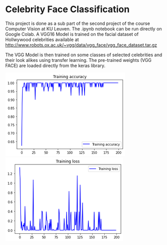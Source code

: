 # Celebrity Face Classification
This project is done as a sub part of the second project of the course Computer Vision at KU Leuven. The .ipynb notebook can be run directly on Google Colab. 
A VGG16 Model is trained on the facial dataset of Hollwywood celebrities available at http://www.robots.ox.ac.uk/~vgg/data/vgg_face/vgg_face_dataset.tar.gz

The VGG Model is then trained on some classes of selected celebrities and their look alikes using transfer learning. The pre-trained weights (VGG FACE) are loaded directly from the keras library.

![alt-text-1](outImages/learningCurves.png "Training Accuracy") ![alt-text-2](outImages/loss.png "Training Loss")


